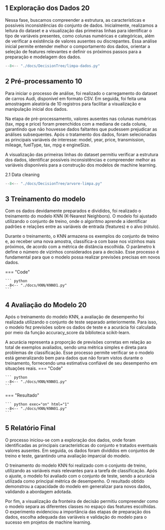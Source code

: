 ## 1	Exploração dos Dados 20

Nessa fase, buscamos compreender a estrutura, as características e possíveis inconsistências do conjunto de dados. Inicialmente, realizamos a leitura do dataset e a visualização das primeiras linhas para identificar o tipo de variáveis presentes, como colunas numéricas e categóricas, além de verificar a existência de valores ausentes ou discrepantes. Essa análise inicial permite entender melhor o comportamento dos dados, orientar a seleção de features relevantes e definir os próximos passos para a preparação e modelagem dos dados.

``` python exec="on" html="0"
--8<-- "./docs/DecisionTree/limpa-dados.py"
```

## 2	Pré-processamento 10

Para iniciar o processo de análise, foi realizado o carregamento do dataset de carros Audi, disponível em formato CSV. Em seguida, foi feita uma amostragem aleatória de 10 registros para facilitar a visualização e manipulação inicial dos dados.

Na etapa de pré-processamento, valores ausentes nas colunas numéricas (tax, mpg e price) foram preenchidos com a mediana de cada coluna, garantindo que não houvesse dados faltantes que pudessem prejudicar as análises subsequentes. Após o tratamento dos dados, foram selecionadas as principais variáveis de interesse: model, year, price, transmission, mileage, fuelType, tax, mpg e engineSize.

A visualização das primeiras linhas do dataset permitiu verificar a estrutura dos dados, identificar possíveis inconsistências e compreender melhor as variáveis disponíveis para a construção dos modelos de machine learning.

2.1 Data cleaning

``` python exec="on" html="0"
--8<-- "./docs/DecisionTree/arvore-limpa.py"
```

## 3 Treinamento do modelo

Com os dados devidamente preparados e divididos, foi realizado o treinamento do modelo KNN (K-Nearest Neighbors). O modelo foi ajustado utilizando o conjunto de treino, onde o algoritmo aprende a identificar padrões e relações entre as variáveis de entrada (features) e o alvo (rótulo).

Durante o treinamento, o KNN armazena os exemplos do conjunto de treino e, ao receber uma nova amostra, classifica-a com base nos vizinhos mais próximos, de acordo com a métrica de distância escolhida. O parâmetro k define o número de vizinhos considerados para a decisão. Esse processo é fundamental para que o modelo possa realizar previsões precisas em novos dados.

=== "Code"

    ``` python 
    --8<-- "./docs/KNN/KNN01.py"
    ```

## 4 Avaliação do Modelo	20

Após o treinamento do modelo KNN, a avaliação de desempenho foi realizada utilizando o conjunto de teste separado anteriormente. Para isso, o modelo fez previsões sobre os dados de teste e a acurácia foi calculada por meio da função accuracy_score da biblioteca scikit-learn.

A acurácia representa a proporção de previsões corretas em relação ao total de exemplos avaliados, sendo uma métrica simples e direta para problemas de classificação. Esse processo permite verificar se o modelo está generalizando bem para dados que não foram vistos durante o treinamento, fornecendo uma estimativa confiável de seu desempenho em situações reais.
=== "Code"

    ``` python 
    --8<-- "./docs/KNN/KNN01.py"
    ```
=== "Resultado"

    ``` python exec="on" html="1"
    --8<-- "./docs/KNN/KNN01.py"
    ```

## 5	Relatório Final

O processo iniciou-se com a exploração dos dados, onde foram identificadas as principais características do conjunto e tratados eventuais valores ausentes. Em seguida, os dados foram divididos em conjuntos de treino e teste, garantindo uma avaliação imparcial do modelo.

O treinamento do modelo KNN foi realizado com o conjunto de treino, utilizando as variáveis mais relevantes para a tarefa de classificação. Após o ajuste, o modelo foi avaliado com o conjunto de teste, sendo a acurácia utilizada como principal métrica de desempenho. O resultado obtido demonstrou a capacidade do modelo em generalizar para novos dados, validando a abordagem adotada.

Por fim, a visualização da fronteira de decisão permitiu compreender como o modelo separa as diferentes classes no espaço das features escolhidas. O experimento evidenciou a importância das etapas de preparação dos dados, escolha adequada das variáveis e validação do modelo para o sucesso em projetos de machine learning.